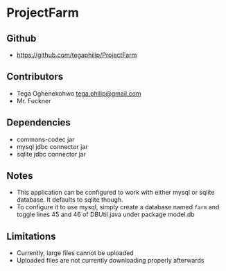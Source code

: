 # ProjectFarm

Github
------
* https://github.com/tegaphilip/ProjectFarm

Contributors
------------
* Tega Oghenekohwo <tega.philip@gmail.com>
* Mr. Fuckner

Dependencies
------------
* commons-codec jar
* mysql jdbc connector jar
* sqlite jdbc connector jar


Notes
------------
* This application can be configured to work with either mysql or sqlite database. It defaults to sqlite though.
* To configure it to use mysql, simply create a database named `farm` and toggle lines 45 and 46 of DBUtil.java under package model.db


Limitations
------------
* Currently, large files cannot be uploaded
* Uploaded files are not currently downloading properly afterwards 